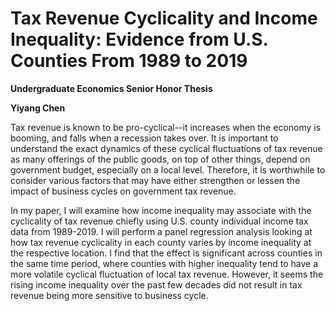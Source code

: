 # Tax Revenue Cyclicality and Income Inequality: Evidence from U.S. Counties From 1989 to 2019
**Undergraduate Economics Senior Honor Thesis**  

**Yiyang Chen**  

Tax revenue is known to be pro-cyclical--it increases when the economy is booming, and falls when a recession takes over. It is important to understand the exact dynamics of these cyclical fluctuations of tax revenue as many offerings of the public goods, on top of other things, depend on government budget, especially on a local level. Therefore, it is worthwhile to consider various factors that may have either strengthen or lessen the impact of business cycles on government tax revenue. 

In my paper, I will examine how income inequality may associate with the cyclicality of tax revenue chiefly using U.S. county individual income tax data from 1989-2019. I will perform a panel regression analysis looking at how tax revenue cyclicality in each county varies by income inequality at the respective location. I find that the effect is significant across counties in the same time period, where counties with higher inequality tend to have a more volatile cyclical fluctuation of local tax revenue. However, it seems the rising income inequality over the past few decades did not result in tax revenue being more sensitive to business cycle. 

